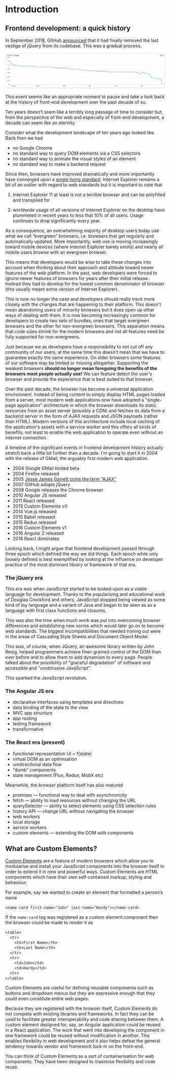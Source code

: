 # Introduction

## Frontend development: a quick history

In September 2018, GitHub [announced](https://githubengineering.com/removing-jquery-from-github-frontend/) that it had finally removed the last vestige of jQuery from its codebase. This was a gradual process.

![JQuery gradually being removed from GitHub](images/ch0-github-jquery.png)

This event seems like an appropriate moment to pause and take a look back at the history of front-end development over the past decade of so.

Ten years doesn't seem like a terribly long passage of time to consider but, from the perspective of the web and especially of front-end development, a decade can seem like an eternity.

Consider what the development landscape of ten years ago looked like. Back then we had

* no Google Chrome
* no standard way to query DOM elements via a CSS selectors
* no standard way to animate the visual styles of an element
* no standard way to make a backend request

Since then, browsers have improved dramatically and more importantly have converged upon a [single living standard](https://html.spec.whatwg.org/dev/). Internet Explorer remains a bit of an outlier with regard to web standards but it is important to note that 

1) Internet Explorer 11 at least is not a terrible browser and can be polyfilled and transpiled for 

2) worldwide usage of all versions of Internet Explorer on the desktop have plummeted in recent years to less that 10% of all users. Usage continues to drop significantly every year.

As a consequence, an overwhelming majority of desktop users today use what we call “evergreen” browsers, i.e. browsers that get regularly and automatically updated. More importantly, web use is moving increasingly toward mobile devices (where Internet Explorer barely exists) and nearly all mobile users browse with an evergreen browser.

This means that developers would be wise to take these changes into account when thinking about their approach and attitude toward newer features of the web platform. In the past, web developers were forced to ignore newer features of browsers for years after their initial release. Instead they had to develop for the lowest common denominator of browser (this usually meant some version of Internet Explorer). 

This is now no longer the case and developers should really track more closely with the changes that are happening to their platform. This doesn't mean abandoning users of minority browsers but it does open up other ways of dealing with them. It is now becoming increasingly common for developers to create two sets of bundles, ones that target evergreen browsers and the other for non-evergreen browsers. This separation means that code sizes shrink for the modern browsers and not all features need be fully supported for non-evergreens. 

Just because we as developers have a responsibility to not cut off any community of our users, at the same time this doesn't mean that we have to guarantee exactly the same experience. On older browsers some features of our software may be limited or missing altogether. Supporting the weakest browsers **should no longer mean foregoing the benefits of the browsers most people actually use!** We can feature detect the user's browser and provide the experience that is best suited to that browser.

Over the past decade, the browser has become a universal application environment. Instead of being content to simply display HTML pages loaded from a server, most modern web applications now have adopted a "single-page application" architecture in which the browser downloads its static resources from an asset server (possibly a CDN) and fetches its data from a backend server in the form of AJAX requests and JSON payloads (rather than HTML). Modern versions of this architecture include local caching of the application's assets with a service worker and this offers all kinds of benefits, not least to enable the web application to operate even without an internet connection.  

A timeline of the significant events in frontend development history actually stretch back a little bit further than a decade. I'm going to start it in 2004 with the release of GMail, the arguably first modern web application.

* 2004 Google GMail limited beta
* 2004 Firefox released
* 2005 [Jesse James Garrett coins the term “AJAX”](http://adaptivepath.org/ideas/ajax-new-approach-web-applications/) 
* 2007 GitHub adopts jQuery
* 2008 Google releases the Chrome browser
* 2010 Angular JS released
* 2011 React released
* 2013 Custom Elements v0 
* 2014 Vue.js released 
* 2015 Babel released
* 2015 Redux released 
* 2016 Custom Elements v1 
* 2016 Angular 2 released
* 2018 React dominates

Looking back, I might argue that frontend development passed through three epoch which defined the way we did things. Each epoch while only loosely defined is best exemplified by looking at the influence on developer practice of the most dominant library or framework of that era.

### The jQuery era

This era was when JavaScript started to be looked upon as a viable language for development. Thanks to the popularising and educational work of Douglas Crockford and others, JavaScript stopped being viewed as some kind of toy language and a variant of Java and began to be seen as as a language with first class functions and closures. 

This was also the time when much work was put into overcoming browser differences and establishing new norms which would later go on to become web standards. The biggest incompatibilities that needed ironing out were in the areas of Cascading Style Sheets and Document Object Model.

This was, of course, when JQuery, an awesome library written by John Resig, helped programmers achieve finer-grained control of the DOM than ever before and to allow them to add dynamism to every page. People talked about the possibility of "graceful degradation" of software and accessible and "unobtrusive JavaScript".

This sparked the JavaScript revolution.

### The Angular JS era

* declarative interfaces using templates and directives
* data binding of the state to the view
* MVC app structure
* app routing
* testing framework
* transformative

### The React era (present)

* functional representation UI = f(state)
* virtual DOM as an optimisation
* unidirectional data flow
* “dumb” components
* state management (Flux, Redux, MobX etc)

Meanwhile, the browser platform itself has also matured

* promises — functional way to deal with asynchronicity
* fetch — ability to load resources without changing the URL
* querySelector — ability to select elements using CSS selection rules
* history API — change URL without navigating the browser
* web workers
* local storage
* service workers
* custom elements — extending the DOM with components

## What are Custom Elements?

[Custom Elements](https://html.spec.whatwg.org/dev/custom-elements.html) are a feature of modern browsers which allow you to modularise and install your JavaScript components into the browser itself in order to extend it in new and powerful ways. Custom Elements are HTML components which have their own self-contained markup, styling and behaviour.

For example, say we wanted to create an element that formatted a person’s name

    <name-card first-name="John" last-name="Hardy"></name-card>

If the `name-card` tag was registered as a custom element component then the browser could be made to render it as

    <table>
      <tr>
        <th>First Name</th>
        <th>Last Name</th>
      </tr>
      <tr>
        <td>John</td>
        <td>Hardy</td>
      <tr>
    </table>

Custom Elements are useful for defining reusable components such as buttons and dropdown menus but they are expressive enough that they could even constitute entire web pages.

Because they are registered with the browser itself, Custom Elements do not compete with existing libraries and frameworks. In fact they can be used to facilitate greater interoperability and code sharing between them. A custom element designed for, say, an Angular application could be reused in a React application. The work that went into developing the component in one framework could be reused without modification in another. This enables flexibility in web development and it also helps defeat the general tendency towards vendor and framework lock-in on the front-end.

You can think of Custom Elements as a sort of containerisation for web components. They have been designed to maximise flexibility and code reuse.


